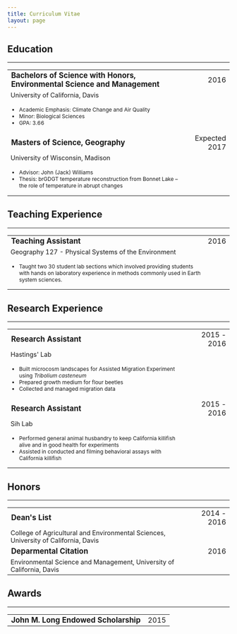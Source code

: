 ```yaml
---
title: Curriculum Vitae
layout: page
---
```

<h2 style="font-size:150%;"> Education </h2>
<hr>
<table style="width:100%">
	<tr>
		<td style="font-size:105%;"><b> Bachelors of Science with Honors, Environmental Science and Management </b></td>
		<td align="right"> 2016 </td>
	</tr>
	<tr class="separator" />
	<tr style="font-size:90%;">
		<td> University of California, Davis </td>
	</tr>
	<tr style="font-size:75%;">
		<td>
			<ul>
				<li> Academic Emphasis: Climate Change and Air Quality </li>
				<li> Minor: Biological Sciences </li>
				<li> GPA: 3.66 </li>
			</ul>
		</td>
	</tr>
	<tr>
		<td style="font-size:105%;"><b> Masters of Science, Geography </b></td>
		<td align="right"> Expected 2017 </td>
	</tr>
	<tr class="separator" />
	<tr style="font-size:90%;">
		<td> University of Wisconsin, Madison </td>
	</tr>
	<tr style="font-size:75%;">
		<td>
			<ul>
				<li> Advisor: John (Jack) Williams </li>
				<li> Thesis: brGDGT temperature reconstruction from Bonnet Lake – the role of temperature in abrupt changes </li>
			</ul>
		</td>
	</tr>
	<tr class="separator" />
</table>

<h2 style="font-size:150%;"> Teaching Experience </h2>
<hr>
<table style="width:100%">
	<tr>
		<td style="font-size:105%;"><b> Teaching Assistant </b></td>
		<td align="right"> 2016 </td>
	</tr>
	<tr class="separator" />
	<tr style="font-size:90%;">
		<td> Geography 127 - Physical Systems of the Environment </td>
	</tr>
	<tr style="font-size:75%;">
		<td>
			<ul>
				<li> Taught two 30 student lab sections which involved providing students with hands on laboratory experience in methods commonly used in Earth system sciences. </li>
			</ul>
		</td>
	</tr>
	<tr class="separator" />
	<!--tr>
		<td style="font-size:105%;"><b> Head Teaching Assistant </b></td>
		<td align="right"> 2017 </td>
	</tr>
	<tr class="separator" />
	<tr style="font-size:90%;">
		<td> Geography 120 - Introduction to the Earth System </td>
	</tr>
	<tr style="font-size:75%;">
		<td>
			<ul>
				<li> Something about what I taught here. </li>
				<li> Something about logistics here. </li>
			</ul>
		</td>
	</tr>
	<tr class="separator" /-->
</table>

<h2 style="font-size:150%;"> Research Experience </h2>
<hr>
<table style="width:100%">
	<!--tr>
		<td style="font-size:105%;"><b> Lab Manager </b></td>
		<td align="right"> 2017 to present </td>
	</tr>
	<tr class="separator" />
	<tr style="font-size:90%;">
		<td> Williams' Lab </td>
	</tr>
	<tr style="font-size:75%;">
		<td>
			<ul>
				<li> Maintained lab safety standards </li>
				<li> Responsible for hiring and training lab assistants </li>
				<li> Managed Deglacial Project which involved working up all data from sediment lake cores from Ohio and Pennsylvania </li>
				<li> Curated primary lab data on lab server </li>
			</ul>
		</td>
	</tr-->
	<tr>
		<td style="font-size:105%;"><b> Research Assistant </b></td>
		<td align="right"> 2015 - 2016 </td>
	</tr>
	<tr class="separator" />
	<tr style="font-size:90%;">
		<td> Hastings' Lab </td>
	</tr>
	<tr style="font-size:75%;">
		<td>
			<ul>
				<li> Built microcosm landscapes for Assisted Migration Experiment using <i>Tribolium casteneum</i></li>
				<li> Prepared growth medium for flour beetles </li>
				<li> Collected and managed migration data </li>
			</ul>
		</td>
	</tr>
	<tr>
		<td style="font-size:105%;"><b> Research Assistant </b></td>
		<td align="right"> 2015 - 2016 </td>
	</tr>
	<tr class="separator" />
	<tr style="font-size:90%;">
		<td> Sih Lab </td>
	</tr>
	<tr style="font-size:75%;">
		<td>
			<ul>
				<li> Performed general animal husbandry to keep California killifish alive and in good health for experiments </li>
				<li> Assisted in conducted and filming behavioral assays with California killifish </li>
			</ul>
		</td>
	</tr>
	<tr class="separator" />
</table>

<h2 style="font-size:150%;"> Honors </h2>
<hr>
<table style="width:100%">
	<tr>
		<td style="font-size:105%;"><b> Dean's List </b></td>
		<td align="right"> 2014 - 2016 </td>
	</tr>
	<tr class="separator" />
	<tr style="font-size:90%;">
		<td> College of Agricultural and Environmental Sciences, University of California, Davis </td>
	</tr>
	<tr class="separator" />
	<tr class="separator" />
	<tr>
		<td style="font-size:105%;"><b> Deparmental Citation </b></td>
		<td align="right"> 2016 </td>
	</tr>
	<tr class="separator" />
	<tr style="font-size:90%;">
		<td> Environmental Science and Management, University of California, Davis </td>
	</tr>
	<tr class="separator" />
	<tr class="separator" />
</table>

<h2 style="font-size:150%;"> Awards </h2>
<hr>
<table style="width:100%">
	<tr>
		<td style="font-size:105%;"><b> John M. Long Endowed Scholarship </b></td>
		<td align="right"> 2015 </td>
	</tr>
	<tr class="separator" />
</table>

